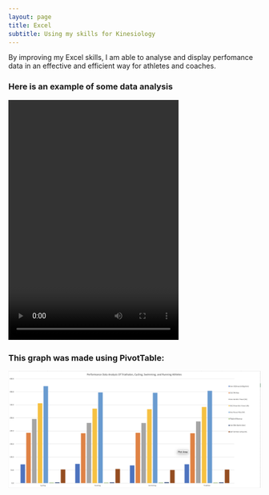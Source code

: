 ```yaml
---
layout: page
title: Excel
subtitle: Using my skills for Kinesiology
---
```


By improving my Excel skills, I am able to analyse and display perfomance data in an effective and efficient way for athletes and coaches.

### Here is an example of some data analysis
<video width="340" height="480" controls>
    <source src="/assets/img/excel-vid.mp4" type="video/mp4">
</video>

### This graph was made using PivotTable:
<img src="/assets/img/excel-sc.png">
